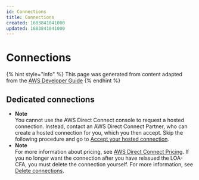 ```yaml
---
id: Connections
title: Connections
created: 1683841041000
updated: 1683841041000
---
```

# Connections

{% hint style="info" %}
This page was generated from content adapted from the [AWS Developer Guide](https://github.com/awsdocs/aws-direct-connect-user-guide.git)
{% endhint %}

## Dedicated connections

- **Note**  
You cannot use the AWS Direct Connect console to request a hosted connection\. Instead, contact an AWS Direct Connect Partner, who can create a hosted connection for you, which you then accept\. Skip the following procedure and go to [ Accept your hosted connection](getting_started.md#get-started-accept-hosted-connection)\.
- **Note**  
For more information about pricing, see [AWS Direct Connect Pricing](https://aws.amazon.com/directconnect/pricing/)\. If you no longer want the connection after you have reissued the LOA\-CFA, you must delete the connection yourself\. For more information, see [Delete connections](deleteconnection.md)\.

